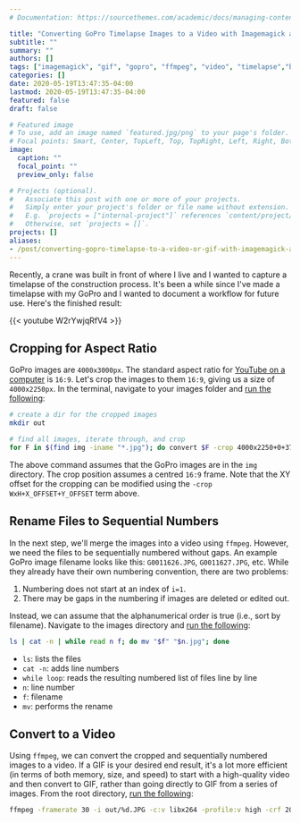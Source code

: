 ```yaml
---
# Documentation: https://sourcethemes.com/academic/docs/managing-content/

title: "Converting GoPro Timelapse Images to a Video with Imagemagick and ffmpeg"
subtitle: ""
summary: ""
authors: []
tags: ["imagemagick", "gif", "gopro", "ffmpeg", "video", "timelapse","bash","youtube"]
categories: []
date: 2020-05-19T13:47:35-04:00
lastmod: 2020-05-19T13:47:35-04:00
featured: false
draft: false

# Featured image
# To use, add an image named `featured.jpg/png` to your page's folder.
# Focal points: Smart, Center, TopLeft, Top, TopRight, Left, Right, BottomLeft, Bottom, BottomRight.
image:
  caption: ""
  focal_point: ""
  preview_only: false

# Projects (optional).
#   Associate this post with one or more of your projects.
#   Simply enter your project's folder or file name without extension.
#   E.g. `projects = ["internal-project"]` references `content/project/deep-learning/index.md`.
#   Otherwise, set `projects = []`.
projects: []
aliases:
- /post/converting-gopro-timelapse-to-a-video-or-gif-with-imagemagick-and-ffmpeg
---
```


Recently, a crane was built in front of where I live and I wanted to capture a timelapse of the construction process.
It's been a while since I've made a timelapse with my GoPro and I wanted to document a workflow for future use.
Here's the finished result:

{{< youtube W2rYwjqRfV4 >}}

## Cropping for Aspect Ratio

GoPro images are `4000x3000px`.
The standard aspect ratio for [YouTube on a computer](https://support.google.com/youtube/answer/6375112) is `16:9`.
Let's crop the images to them `16:9`, giving us a size of `4000x2250px`.
In the terminal, navigate to your images folder and [run the following](https://www.imagemagick.org/discourse-server/viewtopic.php?t=17844):

```bash
# create a dir for the cropped images
mkdir out

# find all images, iterate through, and crop
for F in $(find img -iname "*.jpg"); do convert $F -crop 4000x2250+0+375 out/$(basename $F); done
```

The above command assumes that the GoPro images are in the `img` directory.
The crop position assumes a centred `16:9` frame.
Note that the XY offset for the cropping can be modified using the `-crop WxH+X_OFFSET+Y_OFFSET` term above.

## Rename Files to Sequential Numbers

In the next step, we'll merge the images into a video using `ffmpeg`.
However, we need the files to be sequentially numbered without gaps.
An example GoPro image filename looks like this: `G0011626.JPG`, `G0011627.JPG`, etc.
While they already have their own numbering convention, there are two problems:

1. Numbering does not start at an index of `i=1`.
2. There may be gaps in the numbering if images are deleted or edited out.

Instead, we can assume that the alphanumerical order is true (i.e., sort by filename).
Navigate to the images directory and [run the following](https://stackoverflow.com/questions/18686832/rename-all-files-in-folder-to-numbered-list-1-jpg-2-jpg):

```bash
ls | cat -n | while read n f; do mv "$f" "$n.jpg"; done
```

- `ls`: lists the files
- `cat -n`: adds line numbers
- `while loop`: reads the resulting numbered list of files line by line
- `n`: line number
- `f`: filename
- `mv`: performs the rename

## Convert to a Video

Using `ffmpeg`, we can convert the cropped and sequentially numbered images to a video.
If a GIF is your desired end result, it's a lot more efficient (in terms of both memory, size, and speed) to start with a high-quality video and then convert to GIF, rather than going directly to GIF from a series of images.
From the root directory, [run the following](https://askubuntu.com/questions/610903/how-can-i-create-a-video-file-from-a-set-of-jpg-images):

```bash
ffmpeg -framerate 30 -i out/%d.JPG -c:v libx264 -profile:v high -crf 20 -pix_fmt yuv420p output.mp4
```
